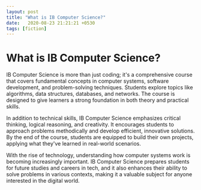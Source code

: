 ```yaml
---
layout: post
title: "What is IB Computer Science?"
date:   2020-08-23 21:21:21 +0530
tags: [fiction]
---
```

# What is IB Computer Science?

IB Computer Science is more than just coding; it's a comprehensive course that covers fundamental concepts in computer systems, software development, and problem-solving techniques. Students explore topics like algorithms, data structures, databases, and networks. The course is designed to give learners a strong foundation in both theory and practical skills.

In addition to technical skills, IB Computer Science emphasizes critical thinking, logical reasoning, and creativity. It encourages students to approach problems methodically and develop efficient, innovative solutions. By the end of the course, students are equipped to build their own projects, applying what they've learned in real-world scenarios.

With the rise of technology, understanding how computer systems work is becoming increasingly important. IB Computer Science prepares students for future studies and careers in tech, and it also enhances their ability to solve problems in various contexts, making it a valuable subject for anyone interested in the digital world.

